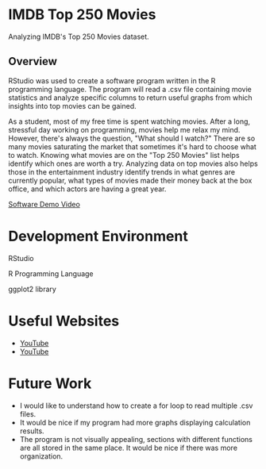 # IMDB Top 250 Movies
Analyzing IMDB's Top 250 Movies dataset.



## Overview

RStudio was used to create a software program written in the R programming language. The program will read a .csv file containing movie statistics and analyze specific columns to return useful graphs from which insights into top movies can be gained. 

As a student, most of my free time is spent watching movies. After a long, stressful day working on programming, movies help me relax my mind. However, there's always the question, "What should I watch?" There are so many movies saturating the market that sometimes it's hard to choose what to watch. Knowing what movies are on the "Top 250 Movies" list helps identify which ones are worth a try. Analyzing data on top movies also helps those in the entertainment industry identify trends in what genres are currently popular, what types of movies made their money back at the box office, and which actors are having a great year. 

[Software Demo Video](https://youtu.be/yHirbPQcZkg)



# Development Environment

RStudio

R Programming Language

ggplot2 library




# Useful Websites

- [YouTube](https://www.youtube.com/watch?v=iraDsxRYSGg)
- [YouTube](https://www.youtube.com/watch?v=iVQvHvzXSws)



# Future Work

- I would like to understand how to create a for loop to read multiple .csv files.
- It would be nice if my program had more graphs displaying calculation results.
- The program is not visually appealing, sections with different functions are all stored in the same place. It would be nice if there was more organization. 
